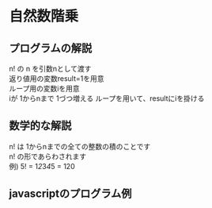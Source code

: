 # 自然数階乗

## プログラムの解説
n! の n を引数nとして渡す  
返り値用の変数result=1を用意  
ループ用の変数iを用意  
iが 1からnまで 1づつ増える ループを用いて、resultにiを掛ける  

## 数学的な解説
n! は 1からnまでの全ての整数の積のことです  
n! の形であらわされます  
例) 5! = 1*2*3*4*5 = 120  

## javascriptのプログラム例
